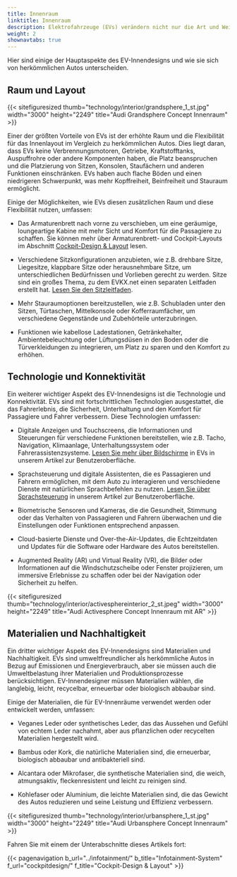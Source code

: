 ```yaml
---
title: Innenraum
linktitle: Innenraum
description: Elektrofahrzeuge (EVs) verändern nicht nur die Art und Weise, wie wir fahren, sondern auch die Art und Weise, wie wir Autoinnenräume gestalten. EVs bieten neue Möglichkeiten und Herausforderungen für Autoinnendesigner, die Funktionalität, Komfort, Ästhetik und Nachhaltigkeit in Einklang bringen müssen.
weight: 2
shownavtabs: true
---
```

<!-- markdownlint-disable MD033 -->

Hier sind einige der Hauptaspekte des EV-Innendesigns und wie sie sich von herkömmlichen Autos unterscheiden.

## Raum und Layout

{{< sitefiguresized thumb="technology/interior/grandsphere_1_st.jpg" width="3000" height="2249" title="Audi Grandsphere Concept Innenraum" >}}

Einer der größten Vorteile von EVs ist der erhöhte Raum und die Flexibilität für das Innenlayout im Vergleich zu herkömmlichen Autos. Dies liegt daran, dass EVs keine Verbrennungsmotoren, Getriebe, Kraftstofftanks, Auspuffrohre oder andere Komponenten haben, die Platz beanspruchen und die Platzierung von Sitzen, Konsolen, Staufächern und anderen Funktionen einschränken. EVs haben auch flache Böden und einen niedrigeren Schwerpunkt, was mehr Kopffreiheit, Beinfreiheit und Stauraum ermöglicht.

Einige der Möglichkeiten, wie EVs diesen zusätzlichen Raum und diese Flexibilität nutzen, umfassen:

- Das Armaturenbrett nach vorne zu verschieben, um eine geräumige, loungeartige Kabine mit mehr Sicht und Komfort für die Passagiere zu schaffen. Sie können mehr über Armaturenbrett- und Cockpit-Layouts im Abschnitt [Cockpit-Design & Layout](cockpitdesign) lesen.

- Verschiedene Sitzkonfigurationen anzubieten, wie z.B. drehbare Sitze, Liegesitze, klappbare Sitze oder herausnehmbare Sitze, um unterschiedlichen Bedürfnissen und Vorlieben gerecht zu werden. Sitze sind ein großes Thema, zu dem EVKX.net einen separaten Leitfaden erstellt hat. [Lesen Sie den Sitzleitfaden](../seats/).

- Mehr Stauraumoptionen bereitzustellen, wie z.B. Schubladen unter den Sitzen, Türtaschen, Mittelkonsole oder Kofferraumfächer, um verschiedene Gegenstände und Zubehörteile unterzubringen.

- Funktionen wie kabellose Ladestationen, Getränkehalter, Ambientebeleuchtung oder Lüftungsdüsen in den Boden oder die Türverkleidungen zu integrieren, um Platz zu sparen und den Komfort zu erhöhen.

## Technologie und Konnektivität

Ein weiterer wichtiger Aspekt des EV-Innendesigns ist die Technologie und Konnektivität. EVs sind mit fortschrittlichen Technologien ausgestattet, die das Fahrerlebnis, die Sicherheit, Unterhaltung und den Komfort für Passagiere und Fahrer verbessern. Diese Technologien umfassen:

- Digitale Anzeigen und Touchscreens, die Informationen und Steuerungen für verschiedene Funktionen bereitstellen, wie z.B. Tacho, Navigation, Klimaanlage, Unterhaltungssystem oder Fahrerassistenzsysteme. [Lesen Sie mehr über Bildschirme](../userinterface/screens/) in EVs in unserem Artikel zur Benutzeroberfläche.

- Sprachsteuerung und digitale Assistenten, die es Passagieren und Fahrern ermöglichen, mit dem Auto zu interagieren und verschiedene Dienste mit natürlichen Sprachbefehlen zu nutzen. [Lesen Sie über Sprachsteuerung](../userinterface/screens/) in unserem Artikel zur Benutzeroberfläche.

- Biometrische Sensoren und Kameras, die die Gesundheit, Stimmung oder das Verhalten von Passagieren und Fahrern überwachen und die Einstellungen oder Funktionen entsprechend anpassen.

- Cloud-basierte Dienste und Over-the-Air-Updates, die Echtzeitdaten und Updates für die Software oder Hardware des Autos bereitstellen.

- Augmented Reality (AR) und Virtual Reality (VR), die Bilder oder Informationen auf die Windschutzscheibe oder Fenster projizieren, um immersive Erlebnisse zu schaffen oder bei der Navigation oder Sicherheit zu helfen.

{{< sitefiguresized thumb="technology/interior/activesphereinterior_2_st.jpeg" width="3000" height="2249" title="Audi Activesphere Concept Innenraum mit AR" >}}

## Materialien und Nachhaltigkeit

Ein dritter wichtiger Aspekt des EV-Innendesigns sind Materialien und Nachhaltigkeit. EVs sind umweltfreundlicher als herkömmliche Autos in Bezug auf Emissionen und Energieverbrauch, aber sie müssen auch die Umweltbelastung ihrer Materialien und Produktionsprozesse berücksichtigen. EV-Innendesigner müssen Materialien wählen, die langlebig, leicht, recycelbar, erneuerbar oder biologisch abbaubar sind.

Einige der Materialien, die für EV-Innenräume verwendet werden oder entwickelt werden, umfassen:

- Veganes Leder oder synthetisches Leder, das das Aussehen und Gefühl von echtem Leder nachahmt, aber aus pflanzlichen oder recycelten Materialien hergestellt wird.

- Bambus oder Kork, die natürliche Materialien sind, die erneuerbar, biologisch abbaubar und antibakteriell sind.

- Alcantara oder Mikrofaser, die synthetische Materialien sind, die weich, atmungsaktiv, fleckenresistent und leicht zu reinigen sind.

- Kohlefaser oder Aluminium, die leichte Materialien sind, die das Gewicht des Autos reduzieren und seine Leistung und Effizienz verbessern.

{{< sitefiguresized thumb="technology/interior/urbansphere_1_st.jpg" width="3000" height="2249" title="Audi Urbansphere Concept Innenraum" >}}

Fahren Sie mit einem der Unterabschnitte dieses Artikels fort:

{{< pagenavigation b_url="../infotainment/" b_title="Infotainment-System" f_url="cockpitdesign/" f_title="Cockpit-Design & Layout" >}}